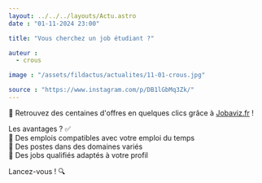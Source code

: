 ```yaml
---
layout: ../../../layouts/Actu.astro
date : "01-11-2024 23:00"

title: "Vous cherchez un job étudiant ?"

auteur :
  - crous

image : "/assets/fildactus/actualites/11-01-crous.jpg"

source : "https://www.instagram.com/p/DB1lGbMq3Zk/"
---
```


🚀 Retrouvez des centaines d'offres en quelques clics grâce à [Jobaviz.fr](https://www.jobaviz.fr/) !

Les avantages ? ✅  
📌 Des emplois compatibles avec votre emploi du temps  
📌 Des postes dans des domaines variés  
📌 Des jobs qualifiés adaptés à votre profil

Lancez-vous ! 🔍